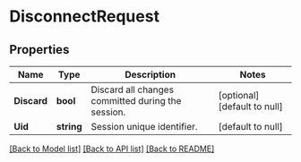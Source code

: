 # DisconnectRequest

## Properties
Name | Type | Description | Notes
------------ | ------------- | ------------- | -------------
**Discard** | **bool** | Discard all changes committed during the session. | [optional] [default to null]
**Uid** | **string** | Session unique identifier. | [default to null]

[[Back to Model list]](../README.md#documentation-for-models) [[Back to API list]](../README.md#documentation-for-api-endpoints) [[Back to README]](../README.md)


